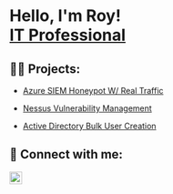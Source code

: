 <h1>Hello, I'm Roy! <br/><a href="https://www.linkedin.com/in/roy-h-869b92164/">IT Professional</a>

<h2>👨‍💻 Projects:</h2>


  - [Azure SIEM Honeypot W/ Real Traffic](https://github.com/hendo87/Azure-Honeypot-SIEM)
  
  - [Nessus Vulnerability Management](https://github.com/hendo87/Nessus-Vulnerability-Management-) 
  
 
  - [Active Directory Bulk User Creation](https://github.com/hendo87/Active-Directory-Home-Lab-With-Bulk-User-Creation)
  
 

<h2> 🤳 Connect with me:</h2>

[<img align="left" alt="JoshMadakor | LinkedIn" width="22px" src="https://cdn.jsdelivr.net/npm/simple-icons@v3/icons/linkedin.svg" />][linkedin]


[linkedin]: https://www.linkedin.com/in/roy-h-869b92164/

